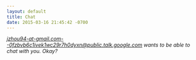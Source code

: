 ```yaml
---
layout: default
title: Chat
date: 2015-03-16 21:45:42 -0700
---
```


*jzhou94-at-gmail.com--0fzbvb6c1ivek1wc29r7h0dyxn@public.talk.google.com wants to be able to chat with you. Okay?*
